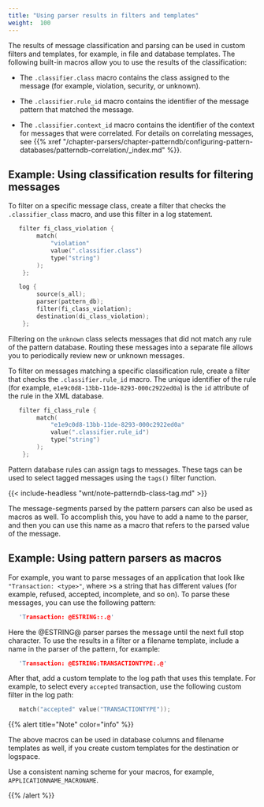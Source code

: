 ```yaml
---
title: "Using parser results in filters and templates"
weight:  100
---
```

<!-- DISCLAIMER: This file is based on the syslog-ng Open Source Edition documentation https://github.com/balabit/syslog-ng-ose-guides/commit/2f4a52ee61d1ea9ad27cb4f3168b95408fddfdf2 and is used under the terms of The syslog-ng Open Source Edition Documentation License. The file has been modified by Axoflow. -->

The results of message classification and parsing can be used in custom filters and templates, for example, in file and database templates. The following built-in macros allow you to use the results of the classification:

  - The `.classifier.class` macro contains the class assigned to the message (for example, violation, security, or unknown).

  - The `.classifier.rule_id` macro contains the identifier of the message pattern that matched the message.

  - The `.classifier.context_id` macro contains the identifier of the context for messages that were correlated. For details on correlating messages, see {{% xref "/chapter-parsers/chapter-patterndb/configuring-pattern-databases/patterndb-correlation/_index.md" %}}.


## Example: Using classification results for filtering messages

To filter on a specific message class, create a filter that checks the `.classifier_class` macro, and use this filter in a log statement.

```c
   filter fi_class_violation {
        match(
            "violation"
            value(".classifier.class")
            type("string")
        );
    };
```

```c
   log {
        source(s_all);
        parser(pattern_db);
        filter(fi_class_violation);
        destination(di_class_violation);
    };
```

Filtering on the `unknown` class selects messages that did not match any rule of the pattern database. Routing these messages into a separate file allows you to periodically review new or unknown messages.

To filter on messages matching a specific classification rule, create a filter that checks the `.classifier.rule_id` macro. The unique identifier of the rule (for example, `e1e9c0d8-13bb-11de-8293-000c2922ed0a`) is the `id` attribute of the rule in the XML database.

```c
   filter fi_class_rule {
        match(
            "e1e9c0d8-13bb-11de-8293-000c2922ed0a"
            value(".classifier.rule_id")
            type("string")
        );
    };
```


Pattern database rules can assign tags to messages. These tags can be used to select tagged messages using the `tags()` filter function.

{{< include-headless "wnt/note-patterndb-class-tag.md" >}}

The message-segments parsed by the pattern parsers can also be used as macros as well. To accomplish this, you have to add a name to the parser, and then you can use this name as a macro that refers to the parsed value of the message.


## Example: Using pattern parsers as macros

For example, you want to parse messages of an application that look like `"Transaction: <type>"`, where <type>>s a string that has different values (for example, refused, accepted, incomplete, and so on). To parse these messages, you can use the following pattern:

```c
   'Transaction: @ESTRING::.@'
```

Here the @ESTRING@ parser parses the message until the next full stop character. To use the results in a filter or a filename template, include a name in the parser of the pattern, for example:

```c
   'Transaction: @ESTRING:TRANSACTIONTYPE:.@'
```

After that, add a custom template to the log path that uses this template. For example, to select every `accepted` transaction, use the following custom filter in the log path:

```c
   match("accepted" value("TRANSACTIONTYPE"));
```


{{% alert title="Note" color="info" %}}

The above macros can be used in database columns and filename templates as well, if you create custom templates for the destination or logspace.

Use a consistent naming scheme for your macros, for example, `APPLICATIONNAME_MACRONAME`.

{{% /alert %}}
